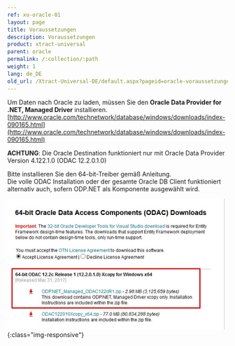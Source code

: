 ```yaml
---
ref: xu-oracle-01
layout: page
title: Voraussetzungen
description: Voraussetzungen
product: xtract-universal
parent: oracle
permalink: /:collection/:path
weight: 1
lang: de_DE
old_url: /Xtract-Universal-DE/default.aspx?pageid=oracle-voraussetzungen
---
```


Um Daten nach Oracle zu laden, müssen Sie den **Oracle Data Provider for .NET, Managed Driver** installieren. 
[http://www.oracle.com/technetwork/database/windows/downloads/index-090165.html](http://www.oracle.com/technetwork/database/windows/downloads/index-090165.html)

**ACHTUNG**: Die Oracle Destination funktioniert nur mit Oracle Data Provider Version 4.122.1.0 (ODAC 12.2.0.1.0)

Bitte installieren Sie den 64-bit-Treiber gemäß Anleitung.<br>
Die volle ODAC Installation oder der gesamte Oracle DB Client funktioniert alternativ auch, sofern ODP.NET als Komponente ausgewählt wird.

![xu-oracle-odp-net-managed-driver](/img/content/xu-oracle-odp-net-managed-driver.jpg){:class="img-responsive"}
